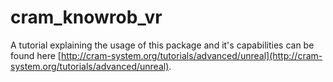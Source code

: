 # cram_knowrob_vr
A tutorial explaining the usage of this package and it's capabilities can be found here
[http://cram-system.org/tutorials/advanced/unreal](http://cram-system.org/tutorials/advanced/unreal).


